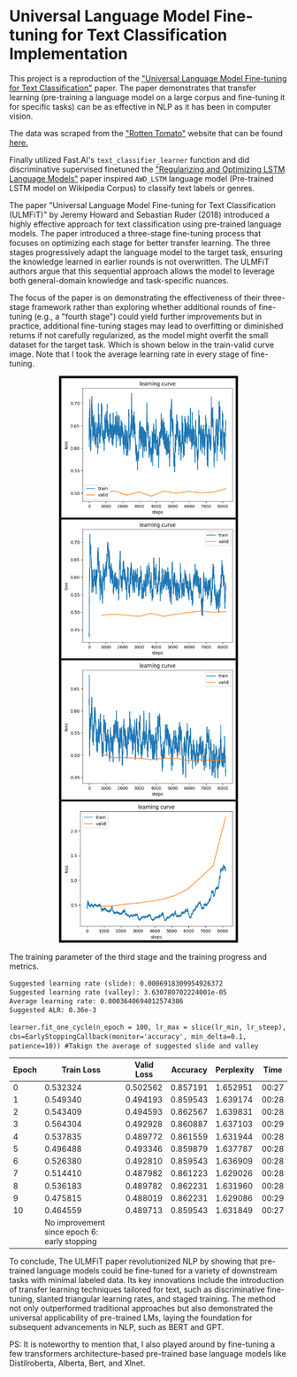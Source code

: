 # Universal Language Model Fine-tuning for Text Classification Implementation

This project is a reproduction of the ["Universal Language Model Fine-tuning for Text Classification"](https://arxiv.org/abs/1801.06146) paper. The paper demonstrates that transfer learning (pre-training a language model on a large corpus and fine-tuning it for specific tasks) can be as effective in NLP as it has been in computer vision.

The data was scraped from the ["Rotten Tomato"](https://www.rottentomatoes.com/) website that can be found [here.](https://github.com/RezuwanHassan262/Universal-Language-Model-Fine-tuning-for-Text-Classification-Implementation/blob/main/data/film_details.csv)

Finally utilized Fast.AI's `text_classifier_learner` function and did discriminative supervised finetuned the ["Regularizing and Optimizing LSTM Language Models"](https://arxiv.org/abs/1708.02182) paper inspired  `AWD_LSTM` language model (Pre-trained LSTM model on Wikipedia Corpus) to classify text labels or genres. 

The paper "Universal Language Model Fine-tuning for Text Classification (ULMFiT)" by Jeremy Howard and Sebastian Ruder (2018) introduced a highly effective approach for text classification using pre-trained language models. The paper introduced a three-stage fine-tuning process that focuses on optimizing each stage for better transfer learning. The three stages progressively adapt the language model to the target task, ensuring the knowledge learned in earlier rounds is not overwritten. The ULMFiT authors argue that this sequential approach allows the model to leverage both general-domain knowledge and task-specific nuances.

The focus of the paper is on demonstrating the effectiveness of their three-stage framework rather than exploring whether additional rounds of fine-tuning (e.g., a "fourth stage") could yield further improvements but in practice, additional fine-tuning stages may lead to overfitting or diminished returns if not carefully regularized, as the model might overfit the small dataset for the target task. Which is shown below in the train-valid curve image. Note that I took the average learning rate in every stage of fine-tuning.

<div align="center">
  <img src="https://raw.githubusercontent.com/RezuwanHassan262/Universal-Language-Model-Fine-tuning-for-Text-Classification-Implementation/main/images/tt_curve.png" alt="Four stages of finetuning train-valid curve">
</div>

The training parameter of the third stage and the training progress and metrics.

    Suggested learning rate (slide): 0.0006918309954926372
    Suggested learning rate (valley): 3.630780702224001e-05
    Average learning rate: 0.0003640694012574386
    Suggested ALR: 0.36e-3

`learner.fit_one_cycle(n_epoch = 100, lr_max = slice(lr_min, lr_steep), cbs=EarlyStoppingCallback(monitor='accuracy', min_delta=0.1, patience=10)) #Takign the average of suggested slide and valley`

| Epoch | Train Loss | Valid Loss | Accuracy | Perplexity | Time |
|---|---|---|---|---|---|
| 0 | 0.532324 | 0.502562 | 0.857191 | 1.652951 | 00:27 |
| 1 | 0.549340 | 0.494193 | 0.859543 | 1.639174 | 00:28 |
| 2 | 0.543409 | 0.494593 | 0.862567 | 1.639831 | 00:28 |
| 3 | 0.564304 | 0.492928 | 0.860887 | 1.637103 | 00:29 |
| 4 | 0.537835 | 0.489772 | 0.861559 | 1.631944 | 00:28 |
| 5 | 0.496488 | 0.493346 | 0.859879 | 1.637787 | 00:28 |
| 6 | 0.526380 | 0.492810 | 0.859543 | 1.636909 | 00:28 |
| 7 | 0.514410 | 0.487982 | 0.861223 | 1.629026 | 00:28 |
| 8 | 0.536183 | 0.489782 | 0.862231 | 1.631960 | 00:28 |
| 9 | 0.475815 | 0.488019 | 0.862231 | 1.629086 | 00:29 |
| 10 | 0.464559 | 0.489713 | 0.859543 | 1.631849 | 00:27 |
|  | No improvement since epoch 6: early stopping |  |  |  |  |

To conclude, The ULMFiT paper revolutionized NLP by showing that pre-trained language models could be fine-tuned for a variety of downstream tasks with minimal labeled data. Its key innovations include the introduction of transfer learning techniques tailored for text, such as discriminative fine-tuning, slanted triangular learning rates, and staged training. The method not only outperformed traditional approaches but also demonstrated the universal applicability of pre-trained LMs, laying the foundation for subsequent advancements in NLP, such as BERT and GPT.

PS: It is noteworthy to mention that, I also played around by fine-tuning a few transformers architecture-based pre-trained base language models like Distilroberta, Alberta, Bert, and Xlnet.

